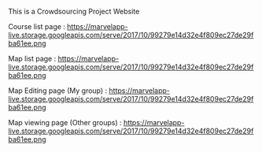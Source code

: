 This is a Crowdsourcing Project Website

Course list page : https://marvelapp-live.storage.googleapis.com/serve/2017/10/99279e14d32e4f809ec27de29fba61ee.png

Map list page : https://marvelapp-live.storage.googleapis.com/serve/2017/10/99279e14d32e4f809ec27de29fba61ee.png

Map Editing page (My group) : https://marvelapp-live.storage.googleapis.com/serve/2017/10/99279e14d32e4f809ec27de29fba61ee.png

Map viewing page (Other groups) : https://marvelapp-live.storage.googleapis.com/serve/2017/10/99279e14d32e4f809ec27de29fba61ee.png
